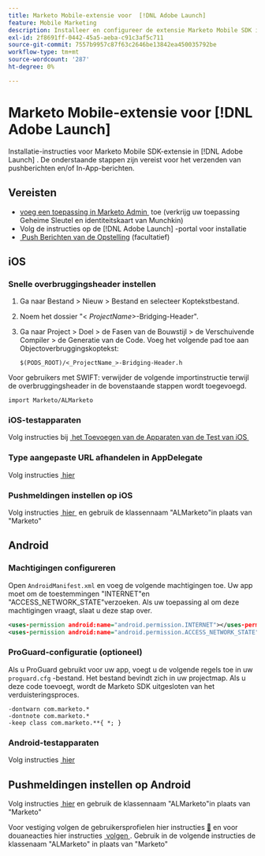 ```yaml
---
title: Marketo Mobile-extensie voor  [!DNL Adobe Launch]
feature: Mobile Marketing
description: Installeer en configureer de extensie Marketo Mobile SDK in Adobe Launch voor iOS en Android, inclusief installatie voor pushberichten en in-app berichten.
exl-id: 2f8691ff-0442-45a5-aeba-c91c3af5c711
source-git-commit: 7557b9957c87f63c2646be13842ea450035792be
workflow-type: tm+mt
source-wordcount: '287'
ht-degree: 0%

---
```


# Marketo Mobile-extensie voor [!DNL Adobe Launch]

Installatie-instructies voor Marketo Mobile SDK-extensie in [!DNL Adobe Launch] . De onderstaande stappen zijn vereist voor het verzenden van pushberichten en/of In-App-berichten.

## Vereisten

- [&#x200B; voeg een toepassing in Marketo Admin &#x200B;](https://experienceleague.adobe.com/nl/docs/marketo/using/product-docs/mobile-marketing/admin/add-a-mobile-app) toe (verkrijg uw toepassing Geheime Sleutel en identiteitskaart van Munchkin)
- Volg de instructies op de [!DNL Adobe Launch] -portal voor installatie
- [&#x200B; Push Berichten van de Opstelling &#x200B;](push-notifications.md) (facultatief)

## iOS

### Snelle overbruggingsheader instellen

1. Ga naar Bestand > Nieuw > Bestand en selecteer Koptekstbestand.
1. Noem het dossier &quot;&lt; _ProjectName_>-Bridging-Header&quot;.
1. Ga naar Project > Doel > de Fasen van de Bouwstijl > de Verschuivende Compiler > de Generatie van de Code. Voeg het volgende pad toe aan Objectoverbruggingskoptekst:

   `$(PODS_ROOT)/<_ProjectName_>-Bridging-Header.h`

Voor gebruikers met SWIFT: verwijder de volgende importinstructie terwijl de overbruggingsheader in de bovenstaande stappen wordt toegevoegd.

`import Marketo/ALMarketo`

### iOS-testapparaten

Volg instructies bij [&#x200B; het Toevoegen van de Apparaten van de Test van iOS &#x200B;](installation.md#ios_test_devices)

### Type aangepaste URL afhandelen in AppDelegate

Volg instructies [&#x200B; hier &#x200B;](installation.md#ios_test_devices)

### Pushmeldingen instellen op iOS

Volg instructies [&#x200B; hier &#x200B;](push-notifications.md) en gebruik de klassennaam &quot;ALMarketo&quot;in plaats van &quot;Marketo&quot;

## Android

### Machtigingen configureren

Open `AndroidManifest.xml` en voeg de volgende machtigingen toe. Uw app moet om de toestemmingen &quot;INTERNET&quot;en &quot;ACCESS_NETWORK_STATE&quot;verzoeken. Als uw toepassing al om deze machtigingen vraagt, slaat u deze stap over.

```xml
<uses‐permission android:name="android.permission.INTERNET"></uses‐permission>
<uses‐permission android:name="android.permission.ACCESS_NETWORK_STATE"></uses‐permission>
```

### ProGuard-configuratie (optioneel)

Als u ProGuard gebruikt voor uw app, voegt u de volgende regels toe in uw `proguard.cfg` -bestand. Het bestand bevindt zich in uw projectmap. Als u deze code toevoegt, wordt de Marketo SDK uitgesloten van het verduisteringsproces.

```
-dontwarn com.marketo.*
-dontnote com.marketo.*
-keep class com.marketo.**{ *; }
```

### Android-testapparaten

Volg instructies [&#x200B; hier &#x200B;](installation.md#android_test_devices)

## Pushmeldingen instellen op Android

Volg instructies [&#x200B; hier &#x200B;](installation.md#android_firebase_cloud_messaging_support) en gebruik de klassennaam &quot;ALMarketo&quot;in plaats van &quot;Marketo&quot;

Voor vestiging volgen de gebruikersprofielen hier instructies [&#128279;](user-profiles.md) en voor douaneacties hier instructies [&#x200B; volgen &#x200B;](custom-actions.md#android_custom_action). Gebruik in de volgende instructies de klassenaam &quot;ALMarketo&quot; in plaats van &quot;Marketo&quot;
